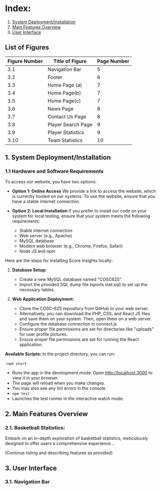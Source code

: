 # Index:

1. [System Deployment/Installation](#system-deploymentinstallation)
2. [Main Features Overview](#main-features-overview)
3. [User Interface](#user-interface)


## List of Figures
| Figure Number | Title of Figure | Page Number |
|---------------|-----------------|-------------|
| 3.1 | Navigation Bar | 5 |
| 3.2 | Footer | 6 |
| 3.3 | Home Page (a) | 7 |
| 3.4 | Home Page(b) | 7 |
| 3.5 | Home Page(c) | 7 |
| 3.6 | News Page | 8 |
| 3.7 | Contact Us Page | 8 |
| 3.8 | Player Search Page | 9 |
| 3.9 | Player Statistics | 9 |
| 3.10 | Team Statistics | 10 |

## 1. System Deployment/Installation 

### 1.1 Hardware and Software Requirements

To access our website, you have two options:

- **Option 1: Online Access**
  We provide a link to access the website, which is currently hosted on our systems. To use the website, ensure that you have a stable internet connection.

- **Option 2: Local Installation**
  If you prefer to install our code on your system for local testing, ensure that your system meets the following requirements:
  - Stable internet connection
  - Web server (e.g., Apache)
  - MySQL database
  - Modern web browser (e.g., Chrome, Firefox, Safari)
  - Node JS and npm

Here are the steps for installing Score Insights locally:

1. **Database Setup:**
   - Create a new MySQL database named "COSC625".
   - Import the provided SQL dump file (sports stat.sql) to set up the necessary tables.
 
2. **Web Application Deployment:**
   - Clone the COSC-625 repository from GitHub to your web server.
   - Alternatively, you can download the PHP, CSS, and React JS files and save them on your system. Then, open them on a web server.
   - Configure the database connection in connect.js
   - Ensure proper file permissions are set for directories like "uploads" for user profile pictures.
   - Ensure proper file permissions are set for running the React application.

**Available Scripts:**
In the project directory, you can run:

-`npm start`
- Runs the app in the development mode. Open [http://localhost:3000](http://localhost:3000) to view it in your browser.
- The page will reload when you make changes.
- You may also see any lint errors in the console.
- `npm test`
- Launches the test runner in the interactive watch mode.

## 2. Main Features Overview 

### 2.1. Basketball Statistics:

Embark on an in-depth exploration of basketball statistics, meticulously designed to offer users a comprehensive experience...

(Continue listing and describing features as provided)

## 3. User Interface

### 3.1. Navigation Bar
